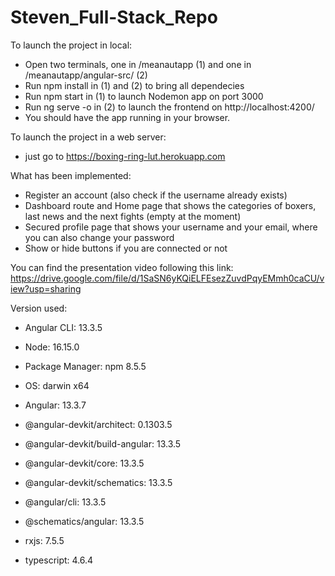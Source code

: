 # Steven_Full-Stack_Repo

To launch the project in local: 

- Open two terminals, one in /meanautapp (1) and one in /meanautapp/angular-src/ (2)
- Run npm install in (1) and (2) to bring all dependecies
- Run npm start in (1) to launch Nodemon app on port 3000
- Run ng serve -o in (2) to launch the frontend on http://localhost:4200/
- You should have the app running in your browser. 

To launch the project in a web server: 

- just go to https://boxing-ring-lut.herokuapp.com

What has been implemented:

- Register an account (also check if the username already exists)
- Dashboard route and Home page that shows the categories of boxers, last news and the next fights (empty at the moment)
- Secured profile page that shows your username and your email, where you can also change your password
- Show or hide buttons if you are connected or not

You can find the presentation video following this link: https://drive.google.com/file/d/1SaSN6yKQiELFEsezZuvdPqyEMmh0caCU/view?usp=sharing 

Version used:

- Angular CLI: 13.3.5
- Node: 16.15.0
- Package Manager: npm 8.5.5
- OS: darwin x64

- Angular: 13.3.7

- @angular-devkit/architect:      0.1303.5
- @angular-devkit/build-angular:  13.3.5
- @angular-devkit/core:           13.3.5
- @angular-devkit/schematics:     13.3.5
- @angular/cli:                   13.3.5
- @schematics/angular:            13.3.5
- rxjs:                           7.5.5
- typescript:                     4.6.4
